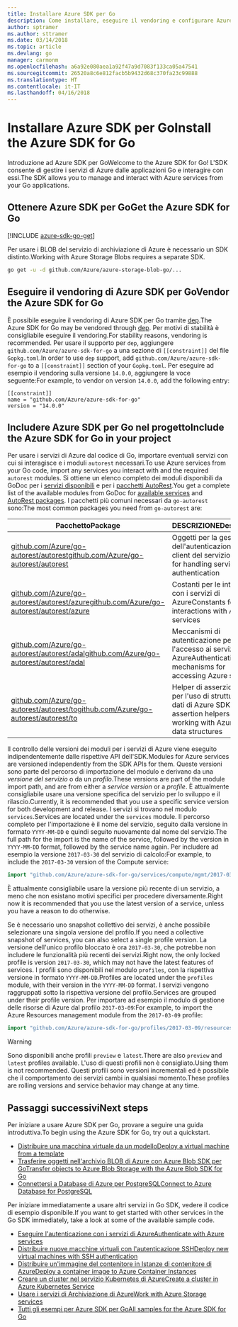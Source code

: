 ```yaml
---
title: Installare Azure SDK per Go
description: Come installare, eseguire il vendoring e configurare Azure SDK per Go.
author: sptramer
ms.author: sttramer
ms.date: 03/14/2018
ms.topic: article
ms.devlang: go
manager: carmonm
ms.openlocfilehash: a6a92e080aea1a92f47a9d7083f133ca05a47541
ms.sourcegitcommit: 26520a8c6e812facb5b9432d68c370fa23c99888
ms.translationtype: HT
ms.contentlocale: it-IT
ms.lasthandoff: 04/16/2018
---
```

# <a name="install-the-azure-sdk-for-go"></a><span data-ttu-id="7b560-103">Installare Azure SDK per Go</span><span class="sxs-lookup"><span data-stu-id="7b560-103">Install the Azure SDK for Go</span></span>

<span data-ttu-id="7b560-104">Introduzione ad Azure SDK per Go</span><span class="sxs-lookup"><span data-stu-id="7b560-104">Welcome to the Azure SDK for Go!</span></span> <span data-ttu-id="7b560-105">L'SDK consente di gestire i servizi di Azure dalle applicazioni Go e interagire con essi.</span><span class="sxs-lookup"><span data-stu-id="7b560-105">The SDK allows you to manage and interact with Azure services from your Go applications.</span></span>

## <a name="get-the-azure-sdk-for-go"></a><span data-ttu-id="7b560-106">Ottenere Azure SDK per Go</span><span class="sxs-lookup"><span data-stu-id="7b560-106">Get the Azure SDK for Go</span></span>

[!INCLUDE [azure-sdk-go-get](includes/azure-sdk-go-get.md)]

<span data-ttu-id="7b560-107">Per usare i BLOB del servizio di archiviazione di Azure è necessario un SDK distinto.</span><span class="sxs-lookup"><span data-stu-id="7b560-107">Working with Azure Storage Blobs requires a separate SDK.</span></span>

```bash
go get -u -d github.com/Azure/azure-storage-blob-go/...
```

## <a name="vendor-the-azure-sdk-for-go"></a><span data-ttu-id="7b560-108">Eseguire il vendoring di Azure SDK per Go</span><span class="sxs-lookup"><span data-stu-id="7b560-108">Vendor the Azure SDK for Go</span></span>

<span data-ttu-id="7b560-109">È possibile eseguire il vendoring di Azure SDK per Go tramite [dep](https://github.com/golang/dep).</span><span class="sxs-lookup"><span data-stu-id="7b560-109">The Azure SDK for Go may be vendored through [dep](https://github.com/golang/dep).</span></span> <span data-ttu-id="7b560-110">Per motivi di stabilità è consigliabile eseguire il vendoring.</span><span class="sxs-lookup"><span data-stu-id="7b560-110">For stability reasons, vendoring is recommended.</span></span> <span data-ttu-id="7b560-111">Per usare il supporto per `dep`, aggiungere `github.com/Azure/azure-sdk-for-go` a una sezione di `[[constraint]]` del file `Gopkg.toml`.</span><span class="sxs-lookup"><span data-stu-id="7b560-111">In order to use `dep` support, add `github.com/Azure/azure-sdk-for-go` to a `[[constraint]]` section of your `Gopkg.toml`.</span></span> <span data-ttu-id="7b560-112">Per eseguire ad esempio il vendoring sulla versione `14.0.0`, aggiungere la voce seguente:</span><span class="sxs-lookup"><span data-stu-id="7b560-112">For example, to vendor on version `14.0.0`, add the following entry:</span></span>

```
[[constraint]]
name = "github.com/Azure/azure-sdk-for-go"
version = "14.0.0"
```

## <a name="include-the-azure-sdk-for-go-in-your-project"></a><span data-ttu-id="7b560-113">Includere Azure SDK per Go nel progetto</span><span class="sxs-lookup"><span data-stu-id="7b560-113">Include the Azure SDK for Go in your project</span></span>

<span data-ttu-id="7b560-114">Per usare i servizi di Azure dal codice di Go, importare eventuali servizi con cui si interagisce e i moduli `autorest` necessari.</span><span class="sxs-lookup"><span data-stu-id="7b560-114">To use Azure services from your Go code, import any services you interact with and the required `autorest` modules.</span></span>
<span data-ttu-id="7b560-115">Si ottiene un elenco completo dei moduli disponibili da GoDoc per i [servizi disponibili](https://godoc.org/github.com/Azure/azure-sdk-for-go) e per i [pacchetti AutoRest](https://godoc.org/github.com/Azure/go-autorest).</span><span class="sxs-lookup"><span data-stu-id="7b560-115">You get a complete list of the available modules from GoDoc for [available services](https://godoc.org/github.com/Azure/azure-sdk-for-go) and [AutoRest packages](https://godoc.org/github.com/Azure/go-autorest).</span></span> <span data-ttu-id="7b560-116">I pacchetti più comuni necessari da `go-autorest` sono:</span><span class="sxs-lookup"><span data-stu-id="7b560-116">The most common packages you need from `go-autorest` are:</span></span>

| <span data-ttu-id="7b560-117">Pacchetto</span><span class="sxs-lookup"><span data-stu-id="7b560-117">Package</span></span> | <span data-ttu-id="7b560-118">DESCRIZIONE</span><span class="sxs-lookup"><span data-stu-id="7b560-118">Description</span></span> |
|---------|-------------|
| <span data-ttu-id="7b560-119">[github.com/Azure/go-autorest/autorest][autorest]</span><span class="sxs-lookup"><span data-stu-id="7b560-119">[github.com/Azure/go-autorest/autorest][autorest]</span></span> | <span data-ttu-id="7b560-120">Oggetti per la gestione dell'autenticazione del client del servizio</span><span class="sxs-lookup"><span data-stu-id="7b560-120">Objects for handling service client authentication</span></span> |
| <span data-ttu-id="7b560-121">[github.com/Azure/go-autorest/autorest/azure][autorest/azure]</span><span class="sxs-lookup"><span data-stu-id="7b560-121">[github.com/Azure/go-autorest/autorest/azure][autorest/azure]</span></span> | <span data-ttu-id="7b560-122">Costanti per le interazioni con i servizi di Azure</span><span class="sxs-lookup"><span data-stu-id="7b560-122">Constants for interactions with Azure services</span></span> |
| <span data-ttu-id="7b560-123">[github.com/Azure/go-autorest/autorest/adal][autorest/adal]</span><span class="sxs-lookup"><span data-stu-id="7b560-123">[github.com/Azure/go-autorest/autorest/adal][autorest/adal]</span></span> | <span data-ttu-id="7b560-124">Meccanismi di autenticazione per l'accesso ai servizi di Azure</span><span class="sxs-lookup"><span data-stu-id="7b560-124">Authentication mechanisms for accessing Azure services</span></span> |
| <span data-ttu-id="7b560-125">[github.com/Azure/go-autorest/autorest/to][autorest/to]</span><span class="sxs-lookup"><span data-stu-id="7b560-125">[github.com/Azure/go-autorest/autorest/to][autorest/to]</span></span> | <span data-ttu-id="7b560-126">Helper di asserzione tipi per l'uso di strutture dei dati di Azure SDK</span><span class="sxs-lookup"><span data-stu-id="7b560-126">Type assertion helpers for working with Azure SDK data structures</span></span> |

[autorest]: https://godoc.org/github.com/Azure/go-autorest/autorest
[autorest/azure]: https://godoc.org/github.com/Azure/go-autorest/autorest/azure
[autorest/adal]: https://godoc.org/github.com/Azure/go-autorest/autorest/adal
[autorest/to]: https://godoc.org/github.com/Azure/go-autorest/autorest/to

<span data-ttu-id="7b560-127">Il controllo delle versioni dei moduli per i servizi di Azure viene eseguito indipendentemente dalle rispettive API dell'SDK.</span><span class="sxs-lookup"><span data-stu-id="7b560-127">Modules for Azure services are versioned independently from the SDK APIs for them.</span></span> <span data-ttu-id="7b560-128">Queste versioni sono parte del percorso di importazione del modulo e derivano da una _versione del servizio_ o da un _profilo_.</span><span class="sxs-lookup"><span data-stu-id="7b560-128">These versions are part of the module import path, and are from either a _service version_ or a _profile_.</span></span> <span data-ttu-id="7b560-129">È attualmente consigliabile usare una versione specifica del servizio per lo sviluppo e il rilascio.</span><span class="sxs-lookup"><span data-stu-id="7b560-129">Currently, it is recommended that you use a specific service version for both development and release.</span></span> <span data-ttu-id="7b560-130">I servizi si trovano nel modulo `services`.</span><span class="sxs-lookup"><span data-stu-id="7b560-130">Services are located under the `services` module.</span></span> <span data-ttu-id="7b560-131">Il percorso completo per l'importazione è il nome del servizio, seguito dalla versione in formato `YYYY-MM-DD` e quindi seguito nuovamente dal nome del servizio.</span><span class="sxs-lookup"><span data-stu-id="7b560-131">The full path for the import is the name of the service, followed by the version in `YYYY-MM-DD` format, followed by the service name again.</span></span> <span data-ttu-id="7b560-132">Per includere ad esempio la versione `2017-03-30` del servizio di calcolo:</span><span class="sxs-lookup"><span data-stu-id="7b560-132">For example, to include the `2017-03-30` version of the Compute service:</span></span>

```go
import "github.com/Azure/azure-sdk-for-go/services/compute/mgmt/2017-03-30/compute"
```

<span data-ttu-id="7b560-133">È attualmente consigliabile usare la versione più recente di un servizio, a meno che non esistano motivi specifici per procedere diversamente.</span><span class="sxs-lookup"><span data-stu-id="7b560-133">Right now it is recommended that you use the latest version of a service, unless you have a reason to do otherwise.</span></span>

<span data-ttu-id="7b560-134">Se è necessario uno snapshot collettivo dei servizi, è anche possibile selezionare una singola versione del profilo.</span><span class="sxs-lookup"><span data-stu-id="7b560-134">If you need a collective snapshot of services, you can also select a single profile version.</span></span> <span data-ttu-id="7b560-135">La versione dell'unico profilo bloccato è ora `2017-03-30`, che potrebbe non includere le funzionalità più recenti dei servizi.</span><span class="sxs-lookup"><span data-stu-id="7b560-135">Right now, the only locked profile is version `2017-03-30`, which may not have the latest features of services.</span></span> <span data-ttu-id="7b560-136">I profili sono disponibili nel modulo `profiles`, con la rispettiva versione in formato `YYYY-MM-DD`.</span><span class="sxs-lookup"><span data-stu-id="7b560-136">Profiles are located under the `profiles` module, with their version in the `YYYY-MM-DD` format.</span></span> <span data-ttu-id="7b560-137">I servizi vengono raggruppati sotto la rispettiva versione del profilo.</span><span class="sxs-lookup"><span data-stu-id="7b560-137">Services are grouped under their profile version.</span></span> <span data-ttu-id="7b560-138">Per importare ad esempio il modulo di gestione delle risorse di Azure dal profilo `2017-03-09`:</span><span class="sxs-lookup"><span data-stu-id="7b560-138">For example, to import the Azure Resources management module from the `2017-03-09` profile:</span></span>

```go
import "github.com/Azure/azure-sdk-for-go/profiles/2017-03-09/resources/mgmt/resources"
```

> [!WARNING]
> <span data-ttu-id="7b560-139">Sono disponibili anche profili `preview` e `latest`.</span><span class="sxs-lookup"><span data-stu-id="7b560-139">There are also `preview` and `latest` profiles available.</span></span> <span data-ttu-id="7b560-140">L'uso di questi profili non è consigliato.</span><span class="sxs-lookup"><span data-stu-id="7b560-140">Using them is not recommended.</span></span> <span data-ttu-id="7b560-141">Questi profili sono versioni incrementali ed è possibile che il comportamento dei servizi cambi in qualsiasi momento.</span><span class="sxs-lookup"><span data-stu-id="7b560-141">These profiles are rolling versions and service behavior may change at any time.</span></span>

## <a name="next-steps"></a><span data-ttu-id="7b560-142">Passaggi successivi</span><span class="sxs-lookup"><span data-stu-id="7b560-142">Next steps</span></span>

<span data-ttu-id="7b560-143">Per iniziare a usare Azure SDK per Go, provare a seguire una guida introduttiva.</span><span class="sxs-lookup"><span data-stu-id="7b560-143">To begin using the Azure SDK for Go, try out a quickstart.</span></span>

* [<span data-ttu-id="7b560-144">Distribuire una macchina virtuale da un modello</span><span class="sxs-lookup"><span data-stu-id="7b560-144">Deploy a virtual machine from a template</span></span>](azure-sdk-go-qs-vm.md)
* [<span data-ttu-id="7b560-145">Trasferire oggetti nell'archivio BLOB di Azure con Azure Blob SDK per Go</span><span class="sxs-lookup"><span data-stu-id="7b560-145">Transfer objects to Azure Blob Storage with the Azure Blob SDK for Go</span></span>](/azure/storage/blobs/storage-quickstart-blobs-go?toc=%2fgo%2fazure%2ftoc.json)
* [<span data-ttu-id="7b560-146">Connettersi a Database di Azure per PostgreSQL</span><span class="sxs-lookup"><span data-stu-id="7b560-146">Connect to Azure Database for PostgreSQL</span></span>](/azure/postgresql/connect-go?toc=%2fgo%2fazure%2ftoc.json)

<span data-ttu-id="7b560-147">Per iniziare immediatamente a usare altri servizi in Go SDK, vedere il codice di esempio disponibile.</span><span class="sxs-lookup"><span data-stu-id="7b560-147">If you want to get started with other services in the Go SDK immediately, take a look at some of the available sample code.</span></span>

* [<span data-ttu-id="7b560-148">Eseguire l'autenticazione con i servizi di Azure</span><span class="sxs-lookup"><span data-stu-id="7b560-148">Authenticate with Azure services</span></span>](https://github.com/Azure-Samples/azure-sdk-for-go-samples/tree/master/iam)
* [<span data-ttu-id="7b560-149">Distribuire nuove macchine virtuali con l'autenticazione SSH</span><span class="sxs-lookup"><span data-stu-id="7b560-149">Deploy new virtual machines with SSH authentication</span></span>](https://github.com/Azure-Samples/azure-sdk-for-go-samples/tree/master/compute)
* [<span data-ttu-id="7b560-150">Distribuire un'immagine del contenitore in Istanze di contenitore di Azure</span><span class="sxs-lookup"><span data-stu-id="7b560-150">Deploy a container image to Azure Container Instances</span></span>](https://github.com/Azure-Samples/azure-sdk-for-go-samples/tree/master/containerinstance)
* [<span data-ttu-id="7b560-151">Creare un cluster nel servizio Kubernetes di Azure</span><span class="sxs-lookup"><span data-stu-id="7b560-151">Create a cluster in Azure Kubernetes Service</span></span>](https://github.com/Azure-Samples/azure-sdk-for-go-samples/tree/master/containerservice)
* [<span data-ttu-id="7b560-152">Usare i servizi di Archiviazione di Azure</span><span class="sxs-lookup"><span data-stu-id="7b560-152">Work with Azure Storage services</span></span>](https://github.com/Azure-Samples/azure-sdk-for-go-samples/tree/master/storage)
* [<span data-ttu-id="7b560-153">Tutti gli esempi per Azure SDK per Go</span><span class="sxs-lookup"><span data-stu-id="7b560-153">All samples for the Azure SDK for Go</span></span>](https://github.com/azure-samples/azure-sdk-for-go-samples)
